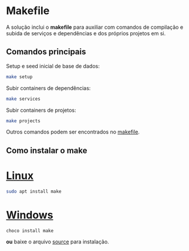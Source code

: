 # Makefile

A solução inclui o **makefile** para auxiliar com comandos de compilação e subida de serviços e dependências e dos próprios projetos em si. 

## Comandos principais

Setup e seed inicial de base de dados:

```sh
make setup
```

Subir containers de dependências:

```sh
make services
```

Subir containers de projetos:

```sh
make projects
```

Outros comandos podem ser encontrados no [makefile](../makefile).

## Como instalar o make

# [Linux](#tab/linux)

```sh
sudo apt install make
```

# [Windows](#tab/windows)

```sh
choco install make
```

**ou** baixe o arquivo [source](https://gnuwin32.sourceforge.net/packages/make.htm) para instalação.
